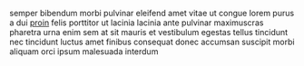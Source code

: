 semper bibendum morbi pulvinar eleifend amet vitae ut congue lorem purus a dui
[proin](generated_webpages/ac17.md) felis porttitor ut lacinia lacinia ante
pulvinar maximuscras pharetra urna enim sem at sit mauris et vestibulum egestas
tellus tincidunt nec tincidunt luctus amet finibus consequat donec accumsan
suscipit morbi aliquam orci ipsum malesuada interdum